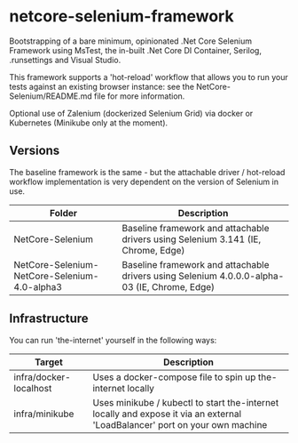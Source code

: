 # netcore-selenium-framework 
Bootstrapping of a bare minimum, opinionated .Net Core Selenium Framework using MsTest, the in-built .Net Core DI Container, Serilog, .runsettings and Visual Studio.  

This framework supports a 'hot-reload' workflow that allows you to run your tests against an existing browser instance: see the NetCore-Selenium/README.md file for more information.

Optional use of Zalenium (dockerized Selenium Grid) via docker or Kubernetes (Minikube only at the moment). 

## Versions
The baseline framework is the same - but the attachable driver / hot-reload workflow implementation is very dependent on the version of Selenium in use. 

| Folder | Description | 
| ------ | ----------- |
| NetCore-Selenium | Baseline framework and attachable drivers using Selenium 3.141  (IE, Chrome, Edge) |
| NetCore-Selenium-NetCore-Selenium-4.0-alpha3 | Baseline framework and attachable drivers using Selenium 4.0.0.0-alpha-03  (IE, Chrome, Edge) |

## Infrastructure
You can run 'the-internet' yourself in the following ways: 

| Target | Description |
| ------ | ----------- |
| infra/docker-localhost | Uses a docker-compose file to spin up the-internet locally |
| infra/minikube | Uses minikube / kubectl to start the-internet locally and expose it via an external 'LoadBalancer' port on your own machine |
